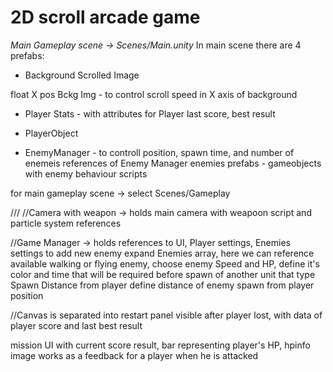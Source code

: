 # 2D scroll arcade game

*Main Gameplay scene -> Scenes/Main.unity*
In main scene there are 4 prefabs:
- Background Scrolled Image 

float X pos Bckg Img - to control scroll speed in X axis of background 


- Player Stats - with attributes for Player last score, best result

- PlayerObject

- EnemyManager - to controll position, spawn time, and number of enemeis 
references of Enemy Manager 
enemies prefabs - gameobjects with enemy behaviour scripts


for main gameplay scene -> select Scenes/Gameplay

/// //Camera with weapon -> holds main camera with weapoon script and particle system references

//Game Manager -> holds references to UI, Player settings, Enemies settings to add new enemy expand Enemies array, here we can reference available walking or flying enemy, choose enemy Speed and HP, define it's color and time that will be required before spawn of another unit that type Spawn Distance from player define distance of enemy spawn from player position

//Canvas is separated into restart panel visible after player lost, with data of player score and last best result

mission UI with current score result, bar representing player's HP, hpinfo image works as a feedback for a player when he is attacked
